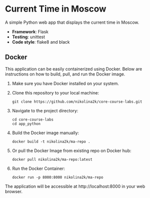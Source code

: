 # Current Time in Moscow

A simple Python web app that displays the current time in Moscow.

- **Framework**: Flask
- **Testing**: unittest
- **Code style**: flake8 and black

## Docker

This application can be easily containerized using Docker. Below are instructions on how to build, pull, and run the Docker image.

1. Make sure you have Docker installed on your system.

2. Clone this repository to your local machine:

   ```
   git clone https://github.com/nikolina2k/core-course-labs.git
   ```

3. Navigate to the project directory:

   ```
   cd core-course-labs
   cd app_python
   ```

4. Build the Docker image manually:

   ```
   docker build -t nikolina2k/ma-repo .
   ```

5. Or pull the Docker Image from existing repo on Docker hub:

   ```
   docker pull nikolina2k/ma-repo:latest
   ```

6. Run the Docker Container:

   ```
   docker run -p 8000:8000 nikolina2k/ma-repo
   ```

The application will be accessible at http://localhost:8000 in your web browser.
